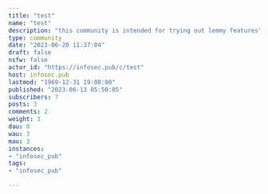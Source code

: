 ```yaml
---
title: "test" 
name: "test"
description: "this community is intended for trying out lemmy features"
type: community
date: "2023-06-20 11:37:04"
draft: false
nsfw: false
actor_id: "https://infosec.pub/c/test"
host: infosec.pub
lastmod: "1969-12-31 19:00:00"
published: "2023-06-13 05:50:05"
subscribers: 7
posts: 3
comments: 2
weight: 3
dau: 0
wau: 3
mau: 3
instances:
- "infosec_pub"
tags: 
- "infosec_pub"

---
```

